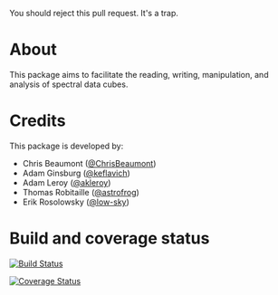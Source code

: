 You should reject this pull request. It's a trap.

About
=====

This package aims to facilitate the reading, writing, manipulation, and
analysis of spectral data cubes.

Credits
=======

This package is developed by:

* Chris Beaumont ([@ChrisBeaumont](http://github.com/ChrisBeaumont))
* Adam Ginsburg ([@keflavich](http://github.com/keflavich))
* Adam Leroy ([@akleroy](http://github.com/akleroy))
* Thomas Robitaille ([@astrofrog](http://github.com/astrofrog))
* Erik Rosolowsky ([@low-sky](http://github.com/low-sky))

Build and coverage status
=========================

[![Build Status](https://travis-ci.org/radio-astro-tools/spectral-cube.png?branch=master)](https://travis-ci.org/radio-astro-tools/spectral-cube)

[![Coverage Status](https://coveralls.io/repos/radio-astro-tools/spectral-cube/badge.png?branch=master)](https://coveralls.io/r/radio-astro-tools/spectral-cube?branch=master)

